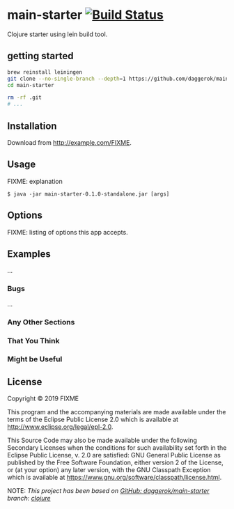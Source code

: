 # main-starter [![Build Status](https://travis-ci.org/daggerok/main-starter.svg?branch=master)](https://travis-ci.org/daggerok/main-starter)
Clojure starter using lein build tool.

## getting started

```bash
brew reinstall leiningen
git clone --no-single-branch --depth=1 https://github.com/daggerok/main-starter.git -b clojure
cd main-starter

rm -rf .git
# ...
```

## Installation

Download from http://example.com/FIXME.

## Usage

FIXME: explanation

    $ java -jar main-starter-0.1.0-standalone.jar [args]

## Options

FIXME: listing of options this app accepts.

## Examples

...

### Bugs

...

### Any Other Sections
### That You Think
### Might be Useful

## License

Copyright © 2019 FIXME

This program and the accompanying materials are made available under the
terms of the Eclipse Public License 2.0 which is available at
http://www.eclipse.org/legal/epl-2.0.

This Source Code may also be made available under the following Secondary
Licenses when the conditions for such availability set forth in the Eclipse
Public License, v. 2.0 are satisfied: GNU General Public License as published by
the Free Software Foundation, either version 2 of the License, or (at your
option) any later version, with the GNU Classpath Exception which is available
at https://www.gnu.org/software/classpath/license.html.

NOTE: _This project has been based on [GitHub: daggerok/main-starter](https://github.com/daggerok/main-starter) branch: [clojure](https://github.com/daggerok/main-starter/tree/clojure/)_

<!--
_update versions_

```bash
./mvnw versions:display-property-updates
./gradlew dependencyUpdates -Drevision=release
```
-->
